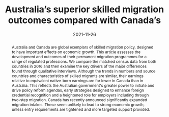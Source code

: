 ---
title: "Australia’s superior skilled migration outcomes compared with Canada’s"
date: 2021-11-26
authors: ["Benjamin Harrap", "Lesleyanne Hawthorne", "Margaret Holland", "James Ted McDonald", "Anthony Scott"]
publication_types: ["2"]
publication: "International Migration"
abstract: "Australia and Canada are global exemplars of skilled migration policy, designed to have important effects on economic growth. This article assesses the development and outcomes of their permanent migration programmes for a range of regulated professions. We compare the matched census data from both countries in 2016 and then examine the key drivers of the major differences found through qualitative interviews. Although the trends in numbers and source countries and characteristics of skilled migrants are similar, their earnings relative to equivalent native-born earnings are far lower in Canada than in Australia. This reflects the Australian government's greater power to initiate and drive policy reform agendas, early strategies designed to enhance foreign credential recognition and a heightened role for employers including through two-step migration. Canada has recently announced significantly expanded migration intakes. These seem unlikely to lead to strong economic growth, unless entry requirements are tightened and more targeted support provided."
featured: false
---